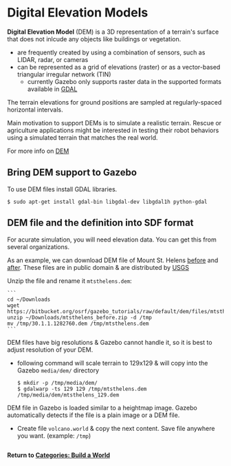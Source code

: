 # Digital Elevation Models

**Digital Elevation Model** (DEM) is a 3D representation of a terrain's surface that does not inlcude any objects like buildings or vegetation.

- are frequently created by using a combination of sensors, such as LIDAR, radar, or cameras
- can be represented as a grid of elevations (raster) or as a vector-based triangular irregular network (TIN)
    - currently Gazebo only supports raster data in the supported formats available in [GDAL][2]

The terrain elevations for ground positions are sampled at regularly-spaced horizontal intervals.

Main motivation to support DEMs is to simulate a realistic terrain.  Rescue or agriculture applications might be interested in testing their robot behaviors using a simulated terrain that matches the real world.

For more info on [DEM][1]

## Bring DEM support to Gazebo

To use DEM files install GDAL libraries.

```
$ sudo apt-get install gdal-bin libgdal-dev libgdal1h python-gdal
```

## DEM file and the definition into SDF format

For acurate simulation, you will need elevation data. You can get this from several organizations.

As an example, we can download DEM file of Mount St. Helens [before][3] and [after][4]. These files are in public domain & are distributed by [USGS][5]

Unzip the file and rename it `mtsthelens.dem`:
    
    ```
    cd ~/Downloads
    wget https://bitbucket.org/osrf/gazebo_tutorials/raw/default/dem/files/mtsthelens_before.zip
    unzip ~/Downloads/mtsthelens_before.zip -d /tmp
    mv /tmp/30.1.1.1282760.dem /tmp/mtsthelens.dem
    ```

DEM files have big resolutions & Gazebo cannot handle it, so it is best to adjust resolution of your DEM. 

- following command will scale terrain to 129x129 & will copy into the Gazebo `media/dem/` directory
    
    ```
    $ mkdir -p /tmp/media/dem/
    $ gdalwarp -ts 129 129 /tmp/mtsthelens.dem /tmp/media/dem/mtsthelens_129.dem
    ```

DEM file in Gazebo is loaded similar to a heightmap image.  Gazebo automatically detects if the file is a plain image or a DEM file.

- Create file `volcano.world` & copy the next content. Save file anywhere you want. (example: `/tmp`) 

    ```
    
    ```

**Return to [Categories: Build a World][6]**

[1]: http://en.wikipedia.org/wiki/Digital_elevation_model
[2]: http://www.gdal.org/
[3]: https://bitbucket.org/osrf/gazebo_tutorials/raw/default/dem/files/mtsthelens_before.zip
[4]: https://bitbucket.org/osrf/gazebo_tutorials/raw/default/dem/files/mtsthelens_after.zip
[5]: http://nationalmap.gov/elevation.html
[6]: ../gazebo_categories/build_world.md 
